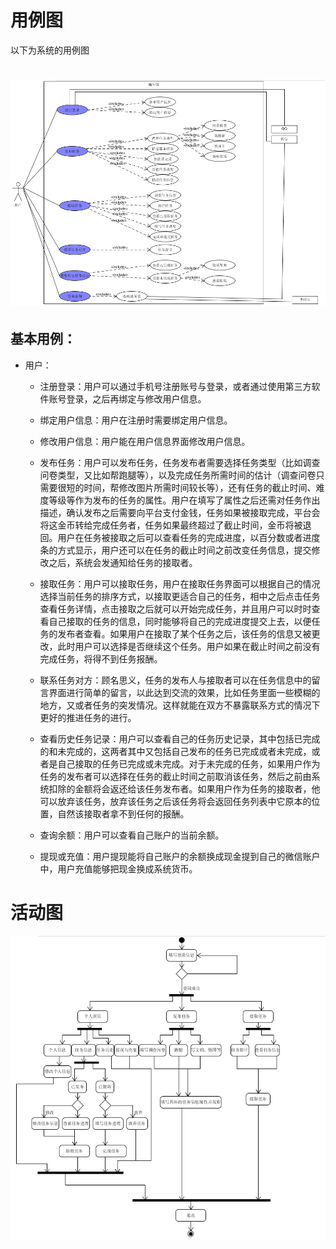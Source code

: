 # 用例图

以下为系统的用例图

# ![1559936475980](https://github.com/sysu-abi/image/blob/master/%E7%94%A8%E4%BE%8B%E5%9B%BE.png)

## 基本用例：

* 用户：

  * 注册登录：用户可以通过手机号注册账号与登录，或者通过使用第三方软件账号登录，之后再绑定与修改用户信息。

  * 绑定用户信息：用户在注册时需要绑定用户信息。
  * 修改用户信息：用户能在用户信息界面修改用户信息。

  * 发布任务：用户可以发布任务，任务发布者需要选择任务类型（比如调查问卷类型，又比如帮跑腿等），以及完成任务所需时间的估计（调查问卷只需要很短的时间，帮修改图片所需时间较长等），还有任务的截止时间、难度等级等作为发布的任务的属性。用户在填写了属性之后还需对任务作出描述，确认发布之后需要向平台支付金钱，任务如果被接取完成，平台会将这金币转给完成任务者，任务如果最终超过了截止时间，金币将被退回。用户在任务被接取之后可以查看任务的完成进度，以百分数或者进度条的方式显示，用户还可以在任务的截止时间之前改变任务信息，提交修改之后，系统会发通知给任务的接取者。

  * 接取任务：用户可以接取任务，用户在接取任务界面可以根据自己的情况选择当前任务的排序方式，以接取更适合自己的任务，相中之后点击任务查看任务详情，点击接取之后就可以开始完成任务，并且用户可以时时查看自己接取的任务的信息，同时能够将自己的完成进度提交上去，以便任务的发布者查看。如果用户在接取了某个任务之后，该任务的信息又被更改，此时用户可以选择是否继续这个任务。用户如果在截止时间之前没有完成任务，将得不到任务报酬。

  * 联系任务对方：顾名思义，任务的发布人与接取者可以在任务信息中的留言界面进行简单的留言，以此达到交流的效果，比如任务里面一些模糊的地方，又或者任务的突发情况。这样就能在双方不暴露联系方式的情况下更好的推进任务的进行。

  * 查看历史任务记录：用户可以查看自己的任务历史记录，其中包括已完成的和未完成的，这两者其中又包括自己发布的任务已完成或者未完成，或者是自己接取的任务已完成或未完成。对于未完成的任务，如果用户作为任务的发布者可以选择在任务的截止时间之前取消该任务，然后之前由系统扣除的金额将会返还给该任务发布者。如果用户作为任务的接取者，他可以放弃该任务，放弃该任务之后该任务将会返回任务列表中它原本的位置，自然该接取者拿不到任何的报酬。

  * 查询余额：用户可以查看自己账户的当前余额。

  * 提现或充值：用户提现能将自己账户的余额换成现金提到自己的微信账户中，用户充值能够把现金换成系统货币。


# 活动图

![1559940491162](https://github.com/sysu-abi/image/blob/master/%E6%B4%BB%E5%8A%A8%E5%9B%BE.png)

